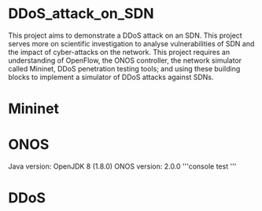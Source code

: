 # DDoS_attack_on_SDN
This project aims to demonstrate a DDoS attack on an SDN. This project serves more on scientific investigation to analyse vulnerabilities of SDN and the impact of cyber-attacks on the network.
This project requires an understanding of OpenFlow, the ONOS controller, the network simulator called Mininet, DDoS penetration testing tools; and using these building blocks to implement a simulator of DDoS attacks against SDNs. 

# Mininet

# ONOS
Java version: OpenJDK 8 (1.8.0)
ONOS version: 2.0.0
'''console
test
'''


# DDoS
